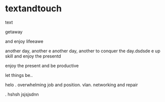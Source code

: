 # textandtouch
text

getaway

and enjoy lifeeawe

another day, another
e
another day, another to conquer the day.dsdsde
e
up skill and enjoy the presentd

enjoy the present and be productive 

let things be..

helo
. overwhelming job and position. vlan. networking and repair

.
hshsh
jsjsjsdnn
